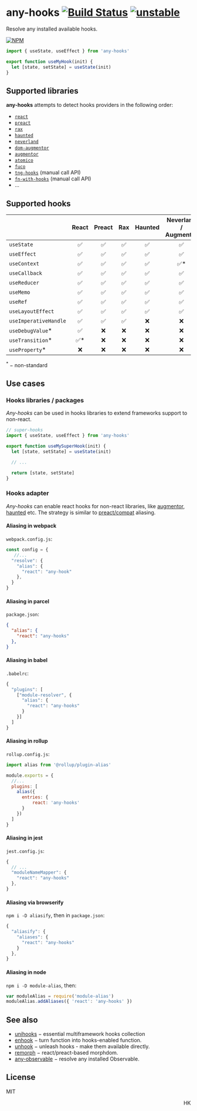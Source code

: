 # any-hooks [![Build Status](https://travis-ci.org/unihooks/any-hooks.svg?branch=master)](https://travis-ci.org/unihooks/any-hooks) [![unstable](https://img.shields.io/badge/stability-unstable-yellow.svg)](http://github.com/badges/stability-badges)

Resolve any installed available hooks.

[![NPM](https://nodei.co/npm/any-hooks.png?mini=true)](https://nodei.co/npm/any-hooks/)

```js
import { useState, useEffect } from 'any-hooks'

export function useMyHook(init) {
  let [state, setState] = useState(init)
}
```

## Supported libraries

**any-hooks** attempts to detect hooks providers in the following order:

* [`react`](https://ghub.io/react)
* [`preact`](https://ghub.io/preact)
* [`rax`](https://ghub.io/rax)
* [`haunted`](https://ghub.io/haunted)
* [`neverland`](https://ghub.io/neverland)
* [`dom-augmentor`](https://ghub.io/dom-augmentor)
* [`augmentor`](https://ghub.io/augmentor)
* [`atomico`](https://ghub.io/atomico)
* [`fuco`](https://ghub.io/fuco)
* [`tng-hooks`](https://ghub.io/tng-hooks) (manual call API)
* [`fn-with-hooks`](https://ghub.io/fn-with-hooks) (manual call API)
* ...

## Supported hooks

|                         | React | Preact | Rax | Haunted  | Neverland / Augmentor | Fuco  | Atomico  | TNG-hooks | fn-with-hooks |
|---|:---:|:---:|:---:|:---:|:---:|:---:|:---:|:---:|:---:|
| `useState`              | ✅    | ✅    | ✅  | ✅      | ✅                 | ✅    | ✅      | ✅        | ✅ |
| `useEffect`             | ✅    | ✅    | ✅  | ✅      | ✅                 | ✅    | ✅      | ✅        | ✅ |
| `useContext`            | ✅    | ✅    | ✅  | ✅      | ✅*                | ✅    | ❌      | ❌        | ❌ |
| `useCallback`           | ✅    | ✅    | ✅  | ✅      | ✅                 | ✅    | ❌      | ✅        | ✅ |
| `useReducer`            | ✅    | ✅    | ✅  | ✅      | ✅                 | ✅    | ✅      | ✅        | ✅ |
| `useMemo`               | ✅    | ✅    | ✅  | ✅      | ✅                 | ✅    | ✅      | ✅        | ✅ |
| `useRef`                | ✅    | ✅    | ✅  | ✅      | ✅                 | ✅    | ❌      | ✅        | ❌ |
| `useLayoutEffect`       | ✅    | ✅    | ✅  | ✅      | ✅                 | ✅    | ✅      | ❌        | ❌ |
| `useImperativeHandle`   | ✅    | ✅    | ✅  | ❌      | ❌                 | ❌    | ❌      | ❌        | ❌ |
| `useDebugValue`*        | ✅    | ❌    | ❌  | ❌      | ❌                 | ❌    | ❌      | ❌        | ❌ |
| `useTransition`*        | ✅*   | ❌    | ❌  | ❌      | ❌                 | ❌    | ❌      | ❌        | ❌ |
| `useProperty`*          | ❌    | ❌    | ❌  | ❌      | ❌                 | ✅    | ✅      | ❌        | ❌ |

<sup>*</sup> − non-standard


## Use cases

### Hooks libraries / packages

_Any-hooks_ can be used in hooks libraries to extend frameworks support to non-react.

```js
// super-hooks
import { useState, useEffect } from 'any-hooks'

export function useMySuperHook(init) {
  let [state, setState] = useState(init)

  // ...

  return [state, setState]
}
```

### Hooks adapter

_Any-hooks_ can enable react hooks for non-react libraries, like [augmentor](https://ghub.io/augmentor), [haunted](https://ghub.io/haunted) etc. The strategy is similar to [preact/compat](https://preactjs.com/guide/v10/getting-started#integrating-into-an-existing-pipeline) aliasing.

#### Aliasing in webpack

`webpack.config.js`:
```js
const config = {
   //...
  "resolve": {
    "alias": {
      "react": "any-hook"
    },
  }
}
```

#### Aliasing in parcel

`package.json`:
```json
{
  "alias": {
    "react": "any-hooks"
  },
}
```

#### Aliasing in babel

`.babelrc`:
```js
{
  "plugins": [
    ["module-resolver", {
      "alias": {
        "react": "any-hooks"
      }
    }]
  ]
}
```

#### Aliasing in rollup

`rollup.config.js`:
```js
import alias from '@rollup/plugin-alias'

module.exports = {
  //...
  plugins: [
    alias({
      entries: {
          react: 'any-hooks'
      }
    })
  ]
}
```

#### Aliasing in jest

`jest.config.js`:
```js
{
  // ...
  "moduleNameMapper": {
    "react": "any-hooks"
  },
}
```

#### Aliasing via browserify

`npm i -D aliasify`, then in `package.json`:
```js
{
  "aliasify": {
    "aliases": {
      "react": "any-hooks"
    }
  },
}
```

#### Aliasing in node

`npm i -D module-alias`, then:

```js
var moduleAlias = require('module-alias')
moduleAlias.addAliases({ 'react': 'any-hooks' })
```

## See also

* [unihooks](https://ghub.io/unihooks) − essential multiframework hooks collection
* [enhook](https://ghub.io/enhook) − turn function into hooks-enabled function.
* [unhook](https://ghub.io/unhook) − unleash hooks - make them available directly.
* [remorph](https://ghub.io/@dy/remorph) − react/preact-based morphdom.
* [any-observable](https://ghub.io/any-observable) − resolve any installed Observable.

## License

MIT

<p align="right">HK</p>
